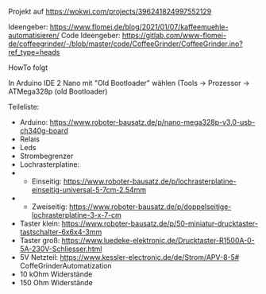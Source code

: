 Projekt auf https://wokwi.com/projects/396241824997552129

Ideengeber: https://www.flomei.de/blog/2021/01/07/kaffeemuehle-automatisieren/
Code Ideengeber: https://gitlab.com/www-flomei-de/coffeegrinder/-/blob/master/code/CoffeeGrinder/CoffeeGrinder.ino?ref_type=heads

HowTo folgt

In Arduino IDE 2 Nano mit "Old Bootloader" wählen (Tools -> Prozessor -> ATMega328p (old Bootloader)

Teileliste:
- Arduino: https://www.roboter-bausatz.de/p/nano-mega328p-v3.0-usb-ch340g-board
- Relais
- Leds
- Strombegrenzer
- Lochrasterplatine:
- - Einseitig: https://www.roboter-bausatz.de/p/lochrasterplatine-einseitig-universal-5-7cm-2.54mm
- - Zweiseitig: https://www.roboter-bausatz.de/p/doppelseitige-lochrasterplatine-3-x-7-cm
- Taster klein: https://www.roboter-bausatz.de/p/50-miniatur-drucktaster-tastschalter-6x6x4-3mm
- Taster groß: https://www.luedeke-elektronic.de/Drucktaster-R1500A-0-5A-230V-Schliesser.html
- 5V Netzteil: https://www.kessler-electronic.de/de/Strom/APV-8-5# CoffeGrinderAutomatization
- 10 kOhm Widerstände
- 150 Ohm Widerstände
